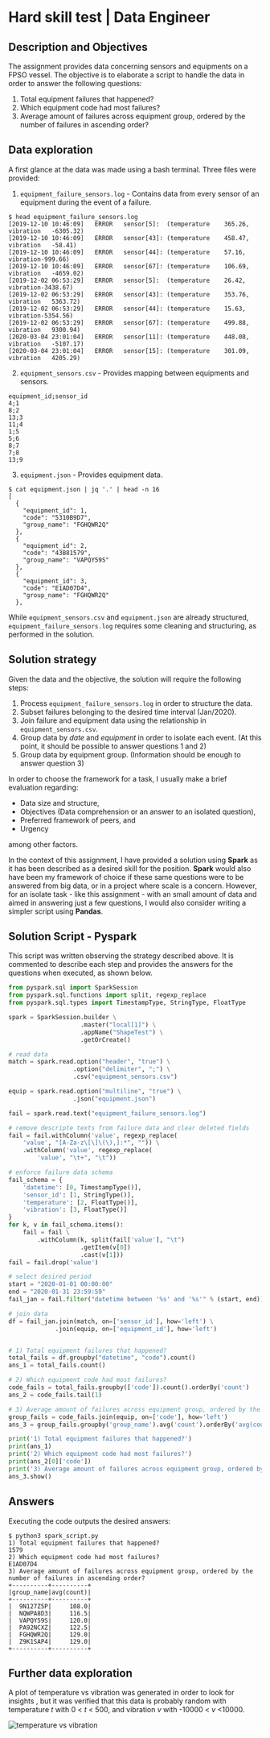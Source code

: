 # Hard skill test | Data Engineer

## Description and Objectives
The assignment provides data concerning sensors and equipments on a FPSO vessel. The objective is to elaborate a script to handle the data in order to answer the following questions:

1. Total equipment failures that happened?
2. Which equipment code had most failures?
3. Average amount of failures across equipment group, ordered by the number of failures in ascending order?

## Data exploration

A first glance at the data was made using a bash terminal.
Three files were provided:

1. `equipment_failure_sensors.log` - Contains data from every sensor of an equipment during the event of a failure.

```
$ head equipment_failure_sensors.log
[2019-12-10 10:46:09]	ERROR	sensor[5]:	(temperature	365.26, vibration	-6305.32)
[2019-12-10 10:46:09]	ERROR	sensor[43]:	(temperature	458.47, vibration	-58.41)
[2019-12-10 10:46:09]	ERROR	sensor[44]:	(temperature	57.16, vibration-999.66)
[2019-12-10 10:46:09]	ERROR	sensor[67]:	(temperature	106.69, vibration	-4659.02)
[2019-12-02 06:53:29]	ERROR	sensor[5]:	(temperature	26.42, vibration-3438.67)
[2019-12-02 06:53:29]	ERROR	sensor[43]:	(temperature	353.76, vibration	5363.72)
[2019-12-02 06:53:29]	ERROR	sensor[44]:	(temperature	15.63, vibration-5354.56)
[2019-12-02 06:53:29]	ERROR	sensor[67]:	(temperature	499.88, vibration	9300.94)
[2020-03-04 23:01:04]	ERROR	sensor[11]:	(temperature	448.08, vibration	-5107.17)
[2020-03-04 23:01:04]	ERROR	sensor[15]:	(temperature	301.09, vibration	4205.29)

```

2. `equipment_sensors.csv` - Provides mapping between equipments and sensors.
```
equipment_id;sensor_id
4;1
8;2
13;3
11;4
1;5
5;6
8;7
7;8
13;9
```

3. `equipment.json` - Provides equipment data.
```
$ cat equipment.json | jq '.' | head -n 16
[
  {
    "equipment_id": 1,
    "code": "5310B9D7",
    "group_name": "FGHQWR2Q"
  },
  {
    "equipment_id": 2,
    "code": "43B81579",
    "group_name": "VAPQY59S"
  },
  {
    "equipment_id": 3,
    "code": "E1AD07D4",
    "group_name": "FGHQWR2Q"
  },
```

While `equipment_sensors.csv` and `equipment.json` are already structured, `equipment_failure_sensors.log` requires some cleaning and structuring, as performed in the solution.

## Solution strategy
Given the data and the objective, the solution will require the following steps:

1. Process `equipment_failure_sensors.log` in order to structure the data.
2. Subset failures belonging to the desired time interval (Jan/2020).
3. Join failure and equipment data using the relationship in `equipment_sensors.csv`.
4. Group data by *date* and *equipment* in order to isolate each event. (At this point, it should be possible to answer questions 1 and 2)
5. Group data by equipment group. (Information should be enough to answer question 3)

In order to choose the framework for a task, I usually make a brief evaluation regarding:
- Data size and structure,
- Objectives (Data comprehension or an answer to an isolated question),
- Preferred framework of peers, and
- Urgency

among other factors.

In the context of this assignment, I have provided a solution using **Spark** as it has been described as a desired skill for the position. **Spark** would also have been my framework of choice if these same questions were to be answered from big data, or in a project where scale is a concern. However, for an isolate task - like this assignment - with an small amount of data and aimed in answering just a few questions, I would also consider writing a simpler script using **Pandas**.

## Solution Script - Pyspark

This script was written observing the strategy described above. It is commented to describe each step and provides the answers for the questions when executed, as shown below.

```python
from pyspark.sql import SparkSession
from pyspark.sql.functions import split, regexp_replace
from pyspark.sql.types import TimestampType, StringType, FloatType

spark = SparkSession.builder \
                    .master("local[1]") \
                    .appName("ShapeTest") \
                    .getOrCreate()

# read data
match = spark.read.option("header", "true") \
                  .option("delimiter", ";") \
                  .csv("equipment_sensors.csv")

equip = spark.read.option("multiline", "true") \
                  .json("equipment.json")

fail = spark.read.text("equipment_failure_sensors.log")

# remove descripte texts from failure data and clear deleted fields
fail = fail.withColumn('value', regexp_replace(
    'value', "[A-Za-z\[\]\(\),]:*", "")) \
    .withColumn('value', regexp_replace(
        'value', "\t+", "\t"))

# enforce failure data schema
fail_schema = {
    'datetime': [0, TimestampType()],
    'sensor_id': [1, StringType()],
    'temperature': [2, FloatType()],
    'vibration': [3, FloatType()]
}
for k, v in fail_schema.items():
    fail = fail \
        .withColumn(k, split(fail['value'], "\t")
                    .getItem(v[0])
                    .cast(v[1]))
fail = fail.drop('value')

# select desired period
start = "2020-01-01 00:00:00"
end = "2020-01-31 23:59:59"
fail_jan = fail.filter("datetime between '%s' and '%s'" % (start, end))

# join data
df = fail_jan.join(match, on=['sensor_id'], how='left') \
             .join(equip, on=['equipment_id'], how='left')


# 1) Total equipment failures that happened?
total_fails = df.groupby("datetime", "code").count()
ans_1 = total_fails.count()

# 2) Which equipment code had most failures?
code_fails = total_fails.groupby(['code']).count().orderBy('count')
ans_2 = code_fails.tail(1)

# 3) Average amount of failures across equipment group, ordered by the number of failures in ascending order?
group_fails = code_fails.join(equip, on=['code'], how='left')
ans_3 = group_fails.groupby('group_name').avg('count').orderBy('avg(count)')

print('1) Total equipment failures that happened?')
print(ans_1)
print('2) Which equipment code had most failures?')
print(ans_2[0]['code'])
print('3) Average amount of failures across equipment group, ordered by the number of failures in ascending order?')
ans_3.show()

```
## Answers
Executing the code outputs the desired answers:
```
$ python3 spark_script.py
1) Total equipment failures that happened?
1579
2) Which equipment code had most failures?
E1AD07D4
3) Average amount of failures across equipment group, ordered by the number of failures in ascending order?
+----------+----------+
|group_name|avg(count)|
+----------+----------+
|  9N127Z5P|     108.0|
|  NQWPA8D3|     116.5|
|  VAPQY59S|     120.0|
|  PA92NCXZ|     122.5|
|  FGHQWR2Q|     129.0|
|  Z9K1SAP4|     129.0|
+----------+----------+
```
## Further data exploration

A plot of temperature vs vibration was generated in order to look for insights , but it was verified that this data is probably random with temperature *t* with 0 < *t* < 500, and vibration *v* with -10000 < *v* <10000.

![temperature vs vibration](data.jpg)